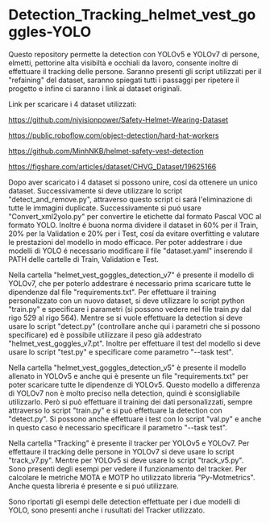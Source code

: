 # Detection_Tracking_helmet_vest_goggles-YOLO
Questo repository permette la detection con YOLOv5 e YOLOv7 di persone, elmetti, pettorine alta visibiltà e occhiali da lavoro, consente inoltre di effettuare il tracking delle persone. Saranno presenti gli script utilizzati per il "refaining" del dataset, saranno spiegati tutti i passaggi per ripetere il progetto e infine ci saranno i link ai dataset originali.

Link per scaricare i 4 dataset utilizzati:

  https://github.com/njvisionpower/Safety-Helmet-Wearing-Dataset

  https://public.roboflow.com/object-detection/hard-hat-workers

  https://github.com/MinhNKB/helmet-safety-vest-detection

  https://figshare.com/articles/dataset/CHVG_Dataset/19625166

Dopo aver scaricato i 4 dataset si possono unire, cosí da ottenere un unico dataset. Successivamente si deve utilizzare lo script "detect_and_remove.py", attraverso questo script ci sará l'eliminazione di tutte le immagini duplicate. Successivamente si puó usare "Convert_xml2yolo.py" per convertire le etichette dal formato Pascal VOC al formato YOLO. Inoltre é buona norma dividere il dataset in 60% per il Train, 20% per la Validation e 20% per i Test, cosí da evitare overfitting e valutare le prestazioni del modello in modo efficace. Per poter addestrare i due modelli di YOLO é necessario modificare il file "dataset.yaml" inserendo il PATH delle cartelle di Train, Validation e Test.

Nella cartella "helmet_vest_goggles_detection_v7" é presente il modello di YOLOv7, che per poterlo addestrare é necessario prima scaricare tutte le dipendenze dal file "requirements.txt". Per effettuare il training personalizzato con un nuovo dataset, si deve utilizzare lo script python "train.py" e specificare i parametri (si possono vedere nel file train.py dal rigo 529 al rigo 564). Mentre se si vuole effettuare la detection si deve usare lo script "detect.py" (controllare anche qui i parametri che si possono specificare) ed è possibile utilizzare il peso già addestrato "helmet_vest_goggles_v7.pt". Inoltre per effettuare il test del modello si deve usare lo script "test.py" e specificare come parametro "--task test".

Nella cartella "helmet_vest_goggles_detection_v5" è presente il modello allenato in YOLOv5 e anche qui è presente un file "requirements.txt" per poter scaricare tutte le dipendenze di YOLOv5. Questo modello a differenza di YOLOv7 non è molto preciso nella detection, quindi è sconsigliabile utilizzarlo. Però si può effettuare il training dei dati personalizzati, sempre attraverso lo script "train.py" e si può effettuare la detection con "detect.py". Si possono anche effettuare i test con lo script "val.py" e anche in questo caso è necessario specificare il parametro "--task test".

Nella cartella "Tracking" è presente il tracker per YOLOv5 e YOLOv7. Per effettaure il tracking delle persone in YOLOv7 si deve usare lo script "track_v7.py". Mentre per YOLOv5 si deve usare lo script "track_v5.py". Sono presenti degli esempi per vedere il funzionamento del tracker. Per calcolare le metriche MOTA e MOTP ho utilizzato libreria "Py-Motmetrics". Anche questa libreria é presente e si puó utilizzare.

Sono riportati gli esempi delle detection effettuate per i due modelli di YOLO, sono presenti anche i rusultati del Tracker utilizzato.


